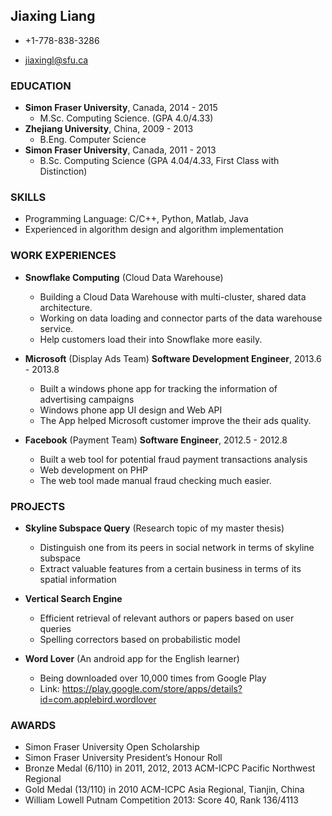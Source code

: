 ## Jiaxing Liang

*   +1-778-838-3286

*   jiaxingl@sfu.ca 

### EDUCATION 

*   **Simon Fraser University**, Canada, 2014 - 2015 
    -   M.Sc. Computing Science. (GPA 4.0/4.33)
*   **Zhejiang University**, China, 2009 - 2013
    -   B.Eng. Computer Science
*   **Simon Fraser University**, Canada, 2011 - 2013 
    -   B.Sc. Computing Science (GPA 4.04/4.33, First Class with Distinction)

### SKILLS

*   Programming Language: C/C++, Python, Matlab, Java
*   Experienced in algorithm design and algorithm implementation

### WORK EXPERIENCES
*   **Snowflake Computing** (Cloud Data Warehouse)
    -   Building a Cloud Data Warehouse with multi-cluster, shared data architecture.
    -   Working on data loading and connector parts of the data warehouse service.
    -   Help customers load their into Snowflake more easily.

*   **Microsoft** (Display Ads Team) **Software Development Engineer**, 2013.6 - 2013.8 
    -   Built a windows phone app for tracking the information of advertising campaigns
    -   Windows phone app UI design and Web API
    -   The App helped Microsoft customer improve the their ads quality.

*   **Facebook** (Payment Team) **Software Engineer**, 2012.5 - 2012.8
    -   Built a web tool for potential fraud payment transactions analysis 
    -   Web development on PHP
    -   The web tool made manual fraud checking much easier.

### PROJECTS

*   **Skyline Subspace Query** (Research topic of my master thesis)
    -   Distinguish one from its peers in social network in terms of skyline subspace
    -	Extract valuable features from a certain business in terms of its spatial information

*   **Vertical Search Engine**

    -   Efficient retrieval of relevant authors or papers based on user queries
    -   Spelling correctors based on probabilistic model

*   **Word Lover** (An android app for the English learner)

    -   Being downloaded over 10,000 times from Google Play
    -   Link: https://play.google.com/store/apps/details?id=com.applebird.wordlover

### AWARDS

*   Simon Fraser University Open Scholarship 
*   Simon Fraser University President’s Honour Roll
*   Bronze Medal (6/110) in 2011, 2012, 2013 ACM-ICPC Pacific Northwest Regional 
*   Gold Medal (13/110) in 2010 ACM-ICPC Asia Regional, Tianjin, China
*   William Lowell Putnam Competition 2013: Score 40, Rank 136/4113

